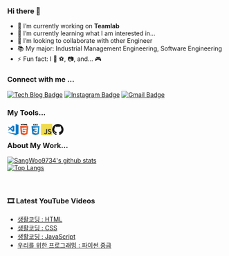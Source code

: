 ### Hi there 👋

- 🔭 I’m currently working on <strong>Teamlab</strong>
- 🌱 I’m currently learning what I am interested in...
- 👯 I’m looking to collaborate with other Engineer
- 📚 My major: Industrial Management Engineering, Software Engineering
- ⚡ Fun fact: I 💜 ⚽, 📷, and... 🎮

### Connect with me ...
[![Tech Blog Badge](http://img.shields.io/badge/-Blog-black?style=flat-square&logo=Blogger&logoColor=white&link=https://u-pic-code.tistory.com/)](https://u-pic-code.tistory.com/) [![Instagram Badge](https://img.shields.io/badge/-Intagram-hotpink?style=flat-square&logo=instagram&logoColor=white&link=https://www.instagram.com/woo_llalla/?hl=ko)](https://www.instagram.com/woo_llalla/?hl=ko) [![Gmail Badge](https://img.shields.io/badge/Gmail-d14836?style=flat-square&logo=Gmail&logoColor=white&link=mailto:qkrtkddn8430@gmail.com)](mailto:qkrtkddn8430@gmail.com)

### My Tools...
<img align="left" alt="Visual Studio Code" width="26px" src="https://raw.githubusercontent.com/github/explore/80688e429a7d4ef2fca1e82350fe8e3517d3494d/topics/visual-studio-code/visual-studio-code.png" /><img align="left" alt="HTML5" width="26px" src="https://raw.githubusercontent.com/github/explore/80688e429a7d4ef2fca1e82350fe8e3517d3494d/topics/html/html.png" /><img align="left" alt="CSS3" width="26px" src="https://raw.githubusercontent.com/github/explore/80688e429a7d4ef2fca1e82350fe8e3517d3494d/topics/css/css.png" /><img align="left" alt="JavaScript" width="26px" src="https://raw.githubusercontent.com/github/explore/80688e429a7d4ef2fca1e82350fe8e3517d3494d/topics/javascript/javascript.png" /><img align="left" alt="GitHub" width="26px" src="https://raw.githubusercontent.com/github/explore/78df643247d429f6cc873026c0622819ad797942/topics/github/github.png" />
<br />

### About My Work...
[![SangWoo9734's github stats](https://github-readme-stats.vercel.app/api?username=SangWoo9734)](https://github.com/anuraghazra/github-readme-stats)<br>
[![Top Langs](https://github-readme-stats.vercel.app/api/top-langs/?username=SangWoo9734&layout=compact)](https://github.com/anuraghazrSana/github-readme-stats)<br>
<br />
<br />

### 🎞 Latest YouTube Videos
<!-- YOUTUBE:START -->
- [생활코딩 : HTML](https://www.youtube.com/watch?v=tZooW6PritE&list=PLuHgQVnccGMDZP7FJ_ZsUrdCGH68ppvPb)
- [생활코딩 : CSS](https://www.youtube.com/watch?v=Ok0bBJPtgJI&list=PLuHgQVnccGMAnWgUYiAW2cTzSBywFO75B)
- [생활코딩 : JavaScript](https://www.youtube.com/watch?v=dPRtcRwKo-Y&list=PLuHgQVnccGMBB348PWRN0fREzYcYgFybf)
- [우리를 위한 프로그래밍 : 파이썬 중급](https://www.inflearn.com/course/%ED%94%84%EB%A1%9C%EA%B7%B8%EB%9E%98%EB%B0%8D-%ED%8C%8C%EC%9D%B4%EC%8D%AC-%EC%A4%91%EA%B8%89-%EC%9D%B8%ED%94%84%EB%9F%B0-%EC%98%A4%EB%A6%AC%EC%A7%80%EB%84%90)
<!-- YOUTUBE:END -->
